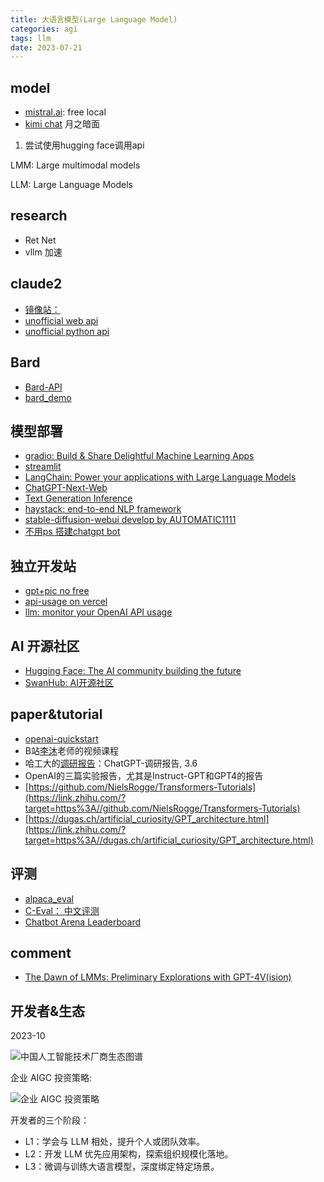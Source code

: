 ```yaml
---
title: 大语言模型(Large Language Model)
categories: agi
tags: llm
date: 2023-07-21
---
```


## model

- [mistral.ai](https://chat.mistral.ai/chat): free local
- [kimi chat](https://kimi.moonshot.cn/)  月之暗面

1. 尝试使用hugging face调用api

LMM: Large multimodal models

LLM: Large Language Models

## research

- Ret Net
- vllm 加速



## claude2

- [镜像站：](https://chat.finechat.ai/chats)
- [unofficial web api](https://github.com/all-in-aigc/claude-webapi)
- [unofficial python api](https://github.com/KoushikNavuluri/Claude-API)

## Bard

- [Bard-API](https://github.com/dsdanielpark/Bard-API)
- [bard_demo](https://colab.research.google.com/drive/1qiAp-d4ts0VeskM5wAHXjg0lfob0V3WC#scrollTo=UPxCT0n5gbJY)

## 模型部署

- [gradio: Build & Share Delightful Machine Learning Apps](https://www.gradio.app/) 
- [streamlit](https://streamlit.io/)
- [LangChain: Power your applications with Large Language Models](https://www.langchain.com/)
- [ChatGPT-Next-Web](https://github.com/Yidadaa/ChatGPT-Next-Web)
- [Text Generation Inference](https://github.com/huggingface/text-generation-inference/tree/main)
- [haystack: end-to-end NLP framework](https://github.com/deepset-ai/haystack)
- [stable-diffusion-webui develop by AUTOMATIC1111]()
- [不用ps 搭建chatgpt bot](https://github.com/TBXark/ChatGPT-Telegram-Workers/blob/master/doc/DEPLOY.md)

## 独立开发站

- [gpt+pic no free](http://ai.wydxda.ltd/)
- [api-usage on vercel](https://github.com/mazzzystar/api-usage)
- [llm: monitor your OpenAI API usage](https://llm.report/)

## AI 开源社区

- [Hugging Face: The AI community building the future](https://huggingface.co/spaces)
- [SwanHub: AI开源社区](https://swanhub.co/)

## paper&tutorial

- [openai-quickstart](https://github.com/DjangoPeng/openai-quickstart)
- B站[李沐](https://www.zhihu.com/search?q=%E6%9D%8E%E6%B2%90&search_source=Entity&hybrid_search_source=Entity&hybrid_search_extra=%7B%22sourceType%22%3A%22answer%22%2C%22sourceId%22%3A2990037077%7D)老师的视频课程
- 哈工大的[调研报告](https://www.zhihu.com/search?q=%E8%B0%83%E7%A0%94%E6%8A%A5%E5%91%8A&search_source=Entity&hybrid_search_source=Entity&hybrid_search_extra=%7B%22sourceType%22%3A%22answer%22%2C%22sourceId%22%3A2990037077%7D)：ChatGPT-调研报告, 3.6
- OpenAI的三篇实验报告，尤其是Instruct-GPT和GPT4的报告
- [https://github.com/NielsRogge/Transformers-Tutorials](https://link.zhihu.com/?target=https%3A//github.com/NielsRogge/Transformers-Tutorials)
- [https://dugas.ch/artificial_curiosity/GPT_architecture.html](https://link.zhihu.com/?target=https%3A//dugas.ch/artificial_curiosity/GPT_architecture.html)


## 评测

- [alpaca_eval](https://tatsu-lab.github.io/alpaca_eval/)
- [C-Eval： 中文评测](https://cevalbenchmark.com/index.html#home)
- [Chatbot Arena Leaderboard](https://huggingface.co/spaces/lmsys/chatbot-arena-leaderboard)


## comment

- [The Dawn of LMMs: Preliminary Explorations with GPT-4V(ision)](https://arxiv.org/abs/2309.17421)

## 开发者&生态

2023-10

![中国人工智能技术厂商生态图谱](https://cdn.jsdelivr.net/gh/YeeKal/img_land/blog/082ccc22e8a501f6e8885ca7c4a3bb2ff3.webp)


企业 AIGC 投资策略:

![企业 AIGC 投资策略](https://cdn.jsdelivr.net/gh/YeeKal/img_land/blog/11/640)

开发者的三个阶段：

- L1：学会与 LLM 相处，提升个人或团队效率。
- L2：开发 LLM 优先应用架构，探索组织规模化落地。
- L3：微调与训练大语言模型，深度绑定特定场景。